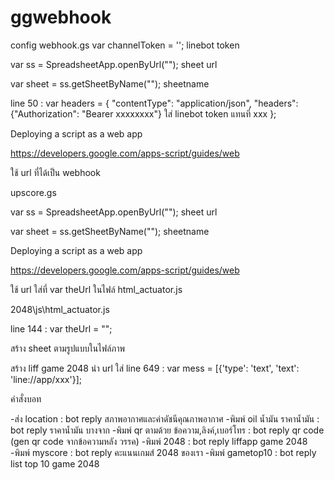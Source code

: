 # ggwebhook

config
webhook.gs
  var channelToken = ''; linebot token
  
  var ss = SpreadsheetApp.openByUrl(""); sheet url
  
  var sheet = ss.getSheetByName(""); sheetname
  
  line 50 :  var headers = {
             "contentType": "application/json",
    "headers":{"Authorization": "Bearer xxxxxxxx"} ใส่ linebot token แทนที่ xxx
             };
  
  Deploying a script as a web app
  
  https://developers.google.com/apps-script/guides/web
  
  ใช้ url ที่ได้เป็น webhook


upscore.gs

  var ss = SpreadsheetApp.openByUrl(""); sheet url
  
  var sheet = ss.getSheetByName(""); sheetname
  
  
  Deploying a script as a web app
  
  https://developers.google.com/apps-script/guides/web
  
  ใช้ url ใส่ที่ var theUrl ในไฟล์ html_actuator.js
  
  
2048\js\html_actuator.js

line 144 : var theUrl = "";

สร้าง sheet ตามรูปแบบในไฟล์ภาพ

สร้าง liff game 2048 นำ url ใส่ line 649 : var mess = [{'type': 'text', 'text': 'line://app/xxx'}];

คำสั่งบอท

-ส่ง location : bot reply สภาพอากาศและค่าดัชนีคุณภาพอากาศ
-พิมพ์ oil น้ำมัน ราคาน้ำมัน : bot reply ราคาน้ำมัน บางจาก
-พิมพ์ qr ตามด้วย ข้อความ,ลิงค์,เบอร์โทร : bot reply qr code (gen qr code จากข้อความหลัง วรรค)
-พิมพ์ 2048 : bot reply liffapp game 2048
-พิมพ์ myscore : bot reply คะแนนเกมส์ 2048 ของเรา
-พิมพ์ gametop10 : bot reply list top 10 game 2048
